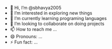 - 👋 Hi, I’m @sbhavya2005 
- 👀 I’m interested in exploring new things
- 🌱 I’m currently learning programing languages
- 💞️ I’m looking to collaborate on doing projects
- 📫 How to reach me ...
- 😄 Pronouns: ...
- ⚡ Fun fact: ...

<!---
sbhavya2005/sbhavya2005 is a ✨ special ✨ repository because its `README.md` (this file) appears on your GitHub profile.
You can click the Preview link to take a look at your changes.
--->
